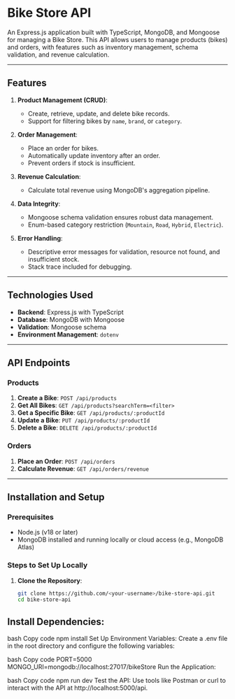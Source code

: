 # Bike Store API

An Express.js application built with TypeScript, MongoDB, and Mongoose for managing a Bike Store. This API allows users to manage products (bikes) and orders, with features such as inventory management, schema validation, and revenue calculation.

---

## Features

1. **Product Management (CRUD)**:
   - Create, retrieve, update, and delete bike records.
   - Support for filtering bikes by `name`, `brand`, or `category`.

2. **Order Management**:
   - Place an order for bikes.
   - Automatically update inventory after an order.
   - Prevent orders if stock is insufficient.

3. **Revenue Calculation**:
   - Calculate total revenue using MongoDB's aggregation pipeline.

4. **Data Integrity**:
   - Mongoose schema validation ensures robust data management.
   - Enum-based category restriction (`Mountain`, `Road`, `Hybrid`, `Electric`).

5. **Error Handling**:
   - Descriptive error messages for validation, resource not found, and insufficient stock.
   - Stack trace included for debugging.

---

## Technologies Used

- **Backend**: Express.js with TypeScript
- **Database**: MongoDB with Mongoose
- **Validation**: Mongoose schema
- **Environment Management**: `dotenv`

---

## API Endpoints

### **Products**
1. **Create a Bike**: `POST /api/products`
2. **Get All Bikes**: `GET /api/products?searchTerm=<filter>`
3. **Get a Specific Bike**: `GET /api/products/:productId`
4. **Update a Bike**: `PUT /api/products/:productId`
5. **Delete a Bike**: `DELETE /api/products/:productId`

### **Orders**
1. **Place an Order**: `POST /api/orders`
2. **Calculate Revenue**: `GET /api/orders/revenue`

---

## Installation and Setup

### Prerequisites
- Node.js (v18 or later)
- MongoDB installed and running locally or cloud access (e.g., MongoDB Atlas)

### Steps to Set Up Locally

1. **Clone the Repository**:
   ```bash
   git clone https://github.com/<your-username>/bike-store-api.git
   cd bike-store-api


## Install Dependencies:

bash
Copy code
npm install
Set Up Environment Variables: Create a .env file in the root directory and configure the following variables:

bash
Copy code
PORT=5000
MONGO_URI=mongodb://localhost:27017/bikeStore
Run the Application:

bash
Copy code
npm run dev
Test the API: Use tools like Postman or curl to interact with the API at http://localhost:5000/api.